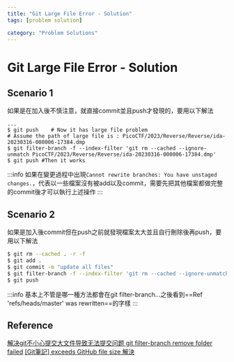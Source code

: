 ```yaml
---
title: "Git Large File Error - Solution"
tags: [problem solution]

category: "Problem Solutions"
---
```


# Git Large File Error - Solution
## Scenario 1
如果是在加入後不慎注意，就直接commit並且push才發現的，要用以下解法
```bash!
...
$ git push    # Now it has large file problem
# Assume the path of large file is : PicoCTF/2023/Reverse/Reverse/ida-20230316-000006-17384.dmp
$ git filter-branch -f --index-filter 'git rm --cached --ignore-unmatch PicoCTF/2023/Reverse/Reverse/ida-20230316-000006-17384.dmp'
$ git push #Then it works
```
<!-- more -->
:::info
如果在變更過程中出現`Cannot rewrite branches: You have unstaged changes.`，代表以一些檔案沒有被add以及commit，需要先把其他檔案都做完整的commit後才可以執行上述操作
:::

## Scenario 2
如果是加入後commit但在push之前就發現檔案太大並且自行刪除後再push，要用以下解法
```bash
$ git rm --cached . -r -f
$ git add .
$ git commit -m "update all files"
$ git filter-branch -f --index-filter 'git rm --cached --ignore-unmatch {file path}'
$ git push
```

:::info
基本上不管是哪一種方法都會在git filter-branch...之後看到==Ref 'refs/heads/master' was rewritten==的字樣
:::

## Reference
[解决git不小心提交大文件导致无法提交问题 ](https://blog.51cto.com/frytea/4143701)
[git filter-branch remove folder failed](https://stackoverflow.com/questions/30316723/git-filter-branch-remove-folder-failed)
[[Git筆記] exceeds GitHub file size 解決](https://andy6804tw.github.io/2018/12/09/git-exceeds-size/)